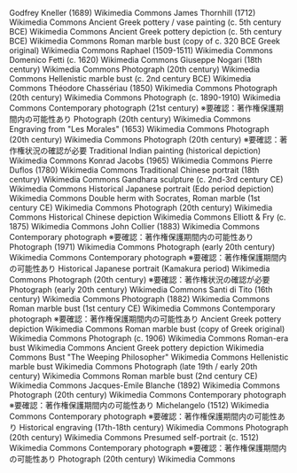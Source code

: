 Godfrey Kneller (1689) Wikimedia Commons
James Thornhill (1712) Wikimedia Commons
Ancient Greek pottery / vase painting (c. 5th century BCE) Wikimedia Commons
Ancient Greek pottery depiction (c. 5th century BCE) Wikimedia Commons
Roman marble bust (copy of c. 320 BCE Greek original) Wikimedia Commons
Raphael (1509-1511) Wikimedia Commons
Domenico Fetti (c. 1620) Wikimedia Commons
Giuseppe Nogari (18th century) Wikimedia Commons
Photograph (20th century) Wikimedia Commons
Hellenistic marble bust (c. 2nd century BCE) Wikimedia Commons
Théodore Chassériau (1850) Wikimedia Commons
Photograph (20th century) Wikimedia Commons
Photograph (c. 1890-1910) Wikimedia Commons
Contemporary photograph (21st century) ※要確認：著作権保護期間内の可能性あり
Photograph (20th century) Wikimedia Commons
Engraving from "Les Morales" (1653) Wikimedia Commons
Photograph (20th century) Wikimedia Commons
Photograph (20th century) ※要確認：著作権状況の確認が必要
Traditional Indian painting (historical depiction) Wikimedia Commons
Konrad Jacobs (1965) Wikimedia Commons
Pierre Duflos (1780) Wikimedia Commons
Traditional Chinese portrait (18th century) Wikimedia Commons
Gandhara sculpture (c. 2nd-3rd century CE) Wikimedia Commons
Historical Japanese portrait (Edo period depiction) Wikimedia Commons
Double herm with Socrates, Roman marble (1st century CE) Wikimedia Commons
Photograph (20th century) Wikimedia Commons
Historical Chinese depiction Wikimedia Commons
Elliott & Fry (c. 1875) Wikimedia Commons
John Collier (1883) Wikimedia Commons
Contemporary photograph ※要確認：著作権保護期間内の可能性あり
Photograph (1971) Wikimedia Commons
Photograph (early 20th century) Wikimedia Commons
Contemporary photograph ※要確認：著作権保護期間内の可能性あり
Historical Japanese portrait (Kamakura period) Wikimedia Commons
Photograph (20th century) ※要確認：著作権状況の確認が必要
Photograph (early 20th century) Wikimedia Commons
Santi di Tito (16th century) Wikimedia Commons
Photograph (1882) Wikimedia Commons
Roman marble bust (1st century CE) Wikimedia Commons
Contemporary photograph ※要確認：著作権保護期間内の可能性あり
Ancient Greek pottery depiction Wikimedia Commons
Roman marble bust (copy of Greek original) Wikimedia Commons
Photograph (c. 1906) Wikimedia Commons
Roman-era bust Wikimedia Commons
Ancient Greek pottery depiction Wikimedia Commons
Bust "The Weeping Philosopher" Wikimedia Commons
Hellenistic marble bust Wikimedia Commons
Photograph (late 19th / early 20th century) Wikimedia Commons
Roman marble bust (2nd century CE) Wikimedia Commons
Jacques-Emile Blanche (1892) Wikimedia Commons
Photograph (20th century) Wikimedia Commons
Contemporary photograph ※要確認：著作権保護期間内の可能性あり
Michelangelo (1512) Wikimedia Commons
Contemporary photograph ※要確認：著作権保護期間内の可能性あり
Historical engraving (17th-18th century) Wikimedia Commons
Photograph (20th century) Wikimedia Commons
Presumed self-portrait (c. 1512) Wikimedia Commons
Contemporary photograph ※要確認：著作権保護期間内の可能性あり
Photograph (20th century) Wikimedia Commons